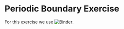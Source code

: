 # Periodic Boundary Exercise
For this exercise we use [![Binder](https://mybinder.org/badge_logo.svg)](https://mybinder.org/v2/gh/eisenforschung/periodic-boundary-exercise/main?labpath=periodic-boundary-exercise.ipynb). 
